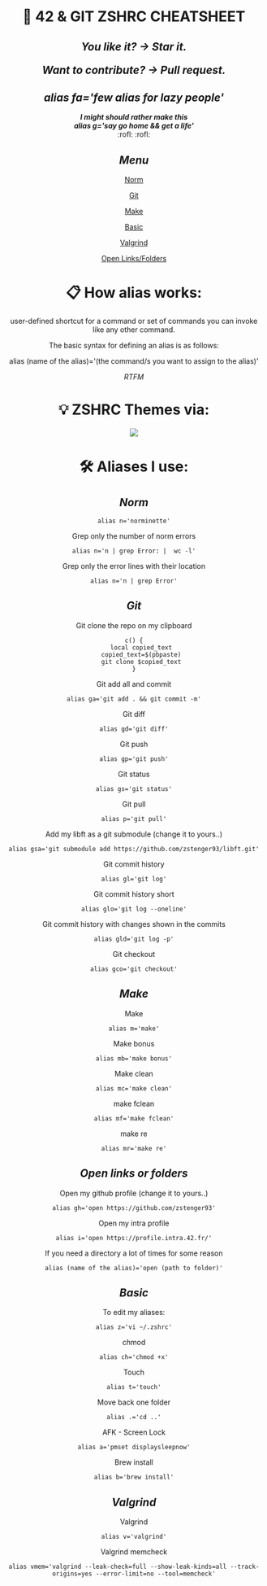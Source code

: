 <h1 align="center">
	📖 42 & GIT ZSHRC CHEATSHEET
</h1>
<h2 align=center>
	<p><i>You like it? -> Star it.</i></p>
	<p><i>Want to contribute? -> Pull request.</i></p>
</h2>
<h2 align="center">
	<b><i>alias fa='few alias for lazy people'</i></b><br>
</h2>
<p align="center">
	<b><i>I might should rather make this</i></b><br>
	<b><i>alias g='say go home && get a life'</i></b><br>
	:rofl: :rofl:
</p>
<div align="center">
<h2><i>Menu</i></h2>

<p>

[Norm](#norm)
</p>
<p>

[Git](#git)
</p>
<p>

[Make](#make)
</p>
<p>

[Basic](#basic)
</p>
<p>

[Valgrind](#valgrind)
</p>
<p>

[Open Links/Folders](#open-links-or-folders)
<p>
<h1>📋 How alias works:</h1>
<p>user-defined shortcut for a command or set of commands you can invoke like any other command.</p>
<p>The basic syntax for defining an alias is as follows:</p>
alias (name of the alias)='(the command/s you want to assign to the alias)'

<i>RTFM</i>

<h1>💡 ZSHRC Themes via:</h1>

<div align=center>
	<a href="https://ohmyz.sh/">
		<img src="https://ohmyz.sh/img/OMZLogo_BnW.png">
	</a>
</div>

<h1>🛠️ Aliases I use:</h1>
<h2><i>Norm</i></h2>

```shell
alias n='norminette'
```

Grep only the number of norm errors
```shell
alias n='n | grep Error: |  wc -l'
```

Grep only the error lines with their location
```shell
alias n='n | grep Error'
```
<h2><i>Git</i></h2>

Git clone the repo on my clipboard
```shell
c() {
	local copied_text
	copied_text=$(pbpaste)
	git clone $copied_text
}
```

Git add all and commit
```shell
alias ga='git add . && git commit -m'
```

Git diff
```shell
alias gd='git diff'
```

Git push
```shell
alias gp='git push'
```

Git status
```shell
alias gs='git status'
```

Git pull
```shell
alias p='git pull'
```

Add my libft as a git submodule (change it to yours..)
```shell
alias gsa='git submodule add https://github.com/zstenger93/libft.git'
```

Git commit history
```shell
alias gl='git log'
```

Git commit history short
```shell
alias glo='git log --oneline'
```

Git commit history with changes shown in the commits
```shell
alias gld='git log -p'
```

Git checkout
```shell
alias gco='git checkout'
```
<h2><i>Make</i></h2>

Make
```shell
alias m='make'
```
Make bonus
```shell
alias mb='make bonus'
```
Make clean
```shell
alias mc='make clean'
```
make fclean
```shell
alias mf='make fclean'
```
make re
```shell
alias mr='make re'
```
<h2><i>Open links or folders</i></h2>

Open my github profile (change it to yours..)
```shell
alias gh='open https://github.com/zstenger93'
```

Open my intra profile
```shell
alias i='open https://profile.intra.42.fr/'
```

If you need a directory a lot of times for some reason
```shell
alias (name of the alias)='open (path to folder)'
```
<h2><i>Basic</i></h2>

To edit my aliases:
```shell
alias z='vi ~/.zshrc'
```

chmod
```shell
alias ch='chmod +x'
```

Touch
```shell
alias t='touch'
```

Move back one folder
```shell
alias .='cd ..'
```

AFK - Screen Lock
```shell
alias a='pmset displaysleepnow'
```

Brew install
```shell
alias b='brew install'
```
<h2><i>Valgrind</i></h2>

Valgrind
```shell
alias v='valgrind'
```

Valgrind memcheck
```shell
alias vmem='valgrind --leak-check=full --show-leak-kinds=all --track-origins=yes --error-limit=no --tool=memcheck'
```
</div>